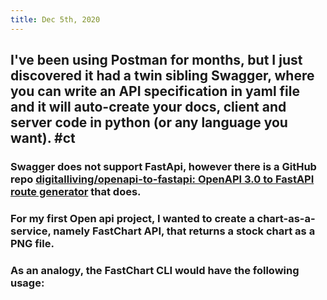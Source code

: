 ```yaml
---
title: Dec 5th, 2020
---
```


## I've been using Postman for months, but I just discovered it had a twin sibling Swagger, where you can write an API specification in yaml file and it will auto-create your docs, client and server code in python (or any language you want). #ct
### Swagger does not support FastApi, however there is a GitHub repo [digitalliving/openapi-to-fastapi: OpenAPI 3.0 to FastAPI route generator](https://github.com/digitalliving/openapi-to-fastapi) that does.
### For my first Open api project, I wanted to create a chart-as-a-service, namely FastChart API, that returns a stock chart as a PNG file.
### As an analogy, the FastChart CLI would have the following usage:
###
